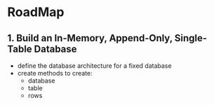 # RoadMap 

## 1. Build an In-Memory, Append-Only, Single-Table Database
 
 - define the database architecture for a fixed database
 - create methods to create:
      * database
      * table
      * rows
